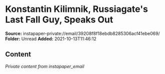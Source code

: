 # Konstantin Kilimnik, Russiagate's Last Fall Guy, Speaks Out

**Source:** instapaper-private://email/39208f8f18ebdb8285306acf41ebe069/
**Folder:** Unread
**Added:** 2021-10-13T11:46:12




## Content
*Private content from instapaper_email*

